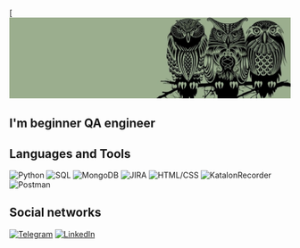 
[![Header](https://github.com/savushkaO/savushkaO/blob/main/assets/sova3.jpg)

## I'm beginner QA engineer 


## Languages and Tools 
![Python](https://img.shields.io/badge/-Python-lightgrey?style=for-the-badge&logo=Python)
![SQL](https://img.shields.io/badge/-SQL-lightgrey?style=for-the-badge&logo=Oracle)
![MongoDB](https://img.shields.io/badge/-MongoDB-lightgrey?style=for-the-badge&logo=MongoDB)
![JIRA](https://img.shields.io/badge/-JIRA-lightgrey?style=for-the-badge&logo=JIRA)
![HTML/CSS](https://img.shields.io/badge/-HTML/CSS-lightgrey?style=for-the-badge&logo=HTML/CSS)
![KatalonRecorder](https://img.shields.io/badge/-KatalonRecorder-lightgrey?style=for-the-badge&logo=Katalon)
![Postman](https://img.shields.io/badge/-Postman-lightgrey?style=for-the-badge&logo=Postman)

## Social networks 
[![Telegram](https://img.shields.io/badge/-Telegram-lightgrey?style=for-the-badge&logo=telegram&logoColor=27A0D9)](https://t.me/olyasav)
[![LinkedIn](https://img.shields.io/badge/-LinkedIn-lightgrey?style=for-the-badge&logo=linkedin&logoColor=007BB6)](https://www.linkedin.com/in/olga-savkina-35320823a)


